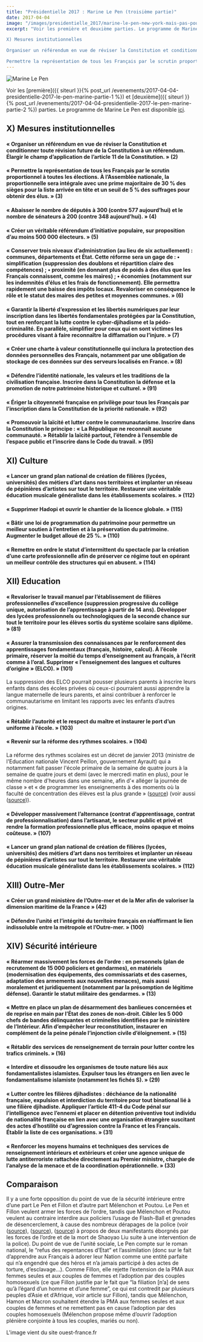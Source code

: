 ```yaml
---
title: "Présidentielle 2017 : Marine Le Pen (troisième partie)"
date: 2017-04-04
image: "/images/presidentielle_2017/marine-le-pen-new-york-mais-pas-pour-voir-donald-trump.jpg"
excerpt: "Voir les première et deuxième parties. Le programme de Marine Le Pen est disponible ici.

X) Mesures institutionnelles

Organiser un référendum en vue de réviser la Constitution et conditionner toute révision future de la Constitution à un référendum. Élargir le champ d’application de l’article 11 de la Constitution. (2)

Permettre la représentation de tous les Français par le scrutin proportionnel à toutes les élections. À l’Assemblée nationale... "
---
```


![Marine Le Pen](/images/presidentielle_2017/marine-le-pen-new-york-mais-pas-pour-voir-donald-trump.jpg)

Voir les [première]({{ siteurl }}{% post_url /evenements/2017-04-04-presidentielle-2017-le-pen-marine-partie-1 %}) et [deuxième]({{ siteurl }}{% post_url /evenements/2017-04-04-presidentielle-2017-le-pen-marine-partie-2 %}) parties. Le programme de Marine Le Pen est disponible [ici](https://www.marine2017.fr/wp-content/uploads/2017/02/projet-presidentiel-marine-le-pen.pdf).

## X) Mesures institutionnelles ##

####  « Organiser un référendum en vue de réviser la Constitution et conditionner toute révision future de la Constitution à un référendum. Élargir le champ d’application de l’article 11 de la Constitution. » (2) ####

####  « Permettre la représentation de tous les Français par le scrutin proportionnel à toutes les élections. À l’Assemblée nationale, la proportionnelle sera intégrale avec une prime majoritaire de 30 % des sièges pour la liste arrivée en tête et un seuil de 5 % des suffrages pour obtenir des élus. » (3) ####

####  « Abaisser le nombre de députés à 300 (contre 577 aujourd’hui) et le nombre de sénateurs à 200 (contre 348 aujourd’hui). » (4) ####

####  « Créer un véritable référendum d’initiative populaire, sur proposition d’au moins 500 000 électeurs. » (5) ####

####  « Conserver trois niveaux d’administration (au lieu de six actuellement) : communes, départements et État. Cette réforme sera un gage de : • simplification (suppression des doublons et répartition claire des compétences) ; • proximité (en donnant plus de poids à des élus que les Français connaissent, comme les maires) ; • économies (notamment sur les indemnités d’élus et les frais de fonctionnement). Elle permettra rapidement une baisse des impôts locaux. Revaloriser en conséquence le rôle et le statut des maires des petites et moyennes communes. » (6) ####

####  « Garantir la liberté d’expression et les libertés numériques par leur inscription dans les libertés fondamentales protégées par la Constitution, tout en renforçant la lutte contre le cyber-djihadisme et la pédo-criminalité. En parallèle, simplifier pour ceux qui en sont victimes les procédures visant à faire reconnaître la diffamation ou l’injure. » (7) ####

####  « Créer une charte à valeur constitutionnelle qui inclura la protection des données personnelles des Français, notamment par une obligation de stockage de ces données sur des serveurs localisés en France. » (8) ####

####  « Défendre l’identité nationale, les valeurs et les traditions de la civilisation française. Inscrire dans la Constitution la défense et la promotion de notre patrimoine historique et culturel. » (91) ####

####  « Ériger la citoyenneté française en privilège pour tous les Français par l’inscription dans la Constitution de la priorité nationale. » (92) ####

####  « Promouvoir la laïcité et lutter contre le communautarisme. Inscrire dans la Constitution le principe : « La République ne reconnaît aucune communauté. » Rétablir la laïcité partout, l’étendre à l’ensemble de l’espace public et l’inscrire dans le Code du travail. » (95) ####

## XI) Culture ##

####  « Lancer un grand plan national de création de filières (lycées, universités) des métiers d’art dans nos territoires et implanter un réseau de pépinières d’artistes sur tout le territoire. Restaurer une véritable éducation musicale généraliste dans les établissements scolaires. » (112) ####

####  « Supprimer Hadopi et ouvrir le chantier de la licence globale. » (115) ####

####  « Bâtir une loi de programmation du patrimoine pour permettre un meilleur soutien à l’entretien et à la préservation du patrimoine. Augmenter le budget alloué de 25 %. » (110) ####

####  « Remettre en ordre le statut d’intermittent du spectacle par la création d’une carte professionnelle afin de préserver ce régime tout en opérant un meilleur contrôle des structures qui en abusent. » (114) ####

## XII) Education ##

####  « Revaloriser le travail manuel par l’établissement de filières professionnelles d’excellence (suppression progressive du collège unique, autorisation de l’apprentissage à partir de 14 ans). Développer des lycées professionnels ou technologiques de la seconde chance sur tout le territoire pour les élèves sortis du système scolaire sans diplôme. » (81) ####

####  « Assurer la transmission des connaissances par le renforcement des apprentissages fondamentaux (français, histoire, calcul). À l’école primaire, réserver la moitié du temps d’enseignement au français, à l’écrit comme à l’oral. Supprimer « l’enseignement des langues et cultures d’origine » (ELCO). » (101) ####

La suppression des ELCO pourrait pousser plusieurs parents à inscrire leurs enfants dans des écoles privées où ceux-ci pourraient aussi apprendre la langue maternelle de leurs parents, et ainsi contribuer à renforcer le communautarisme en limitant les rapports avec les enfants d’autres origines.

####  « Rétablir l’autorité et le respect du maître et instaurer le port d’un uniforme à l’école. » (103) ####

####  « Revenir sur la réforme des rythmes scolaires. » (104) ####
La réforme des rythmes scolaires est un décret de janvier 2013 (ministre de l'Education nationale Vincent Peillon, gouvernement Ayrault) qui a notamment fait passer l'école primaire de la semaine de quatre jours à la semaine de quatre jours et demi (avec le mercredi matin en plus), pour le même nombre d'heures dans une semaine, afin d'« alléger la journée de classe » et « de programmer les enseignements à des moments où la faculté de concentration des élèves est la plus grande » ([source](http://www.education.gouv.fr/cid66696/la-reforme-des-rythmes-a-l-ecole-primaire.html)) (voir aussi ([source](https://fr.wikipedia.org/wiki/R%C3%A9forme_des_rythmes_scolaires))).

####  « Développer massivement l’alternance (contrat d’apprentissage, contrat de professionnalisation) dans l’artisanat, le secteur public et privé et rendre la formation professionnelle plus efficace, moins opaque et moins coûteuse. » (107) ####

####  « Lancer un grand plan national de création de filières (lycées, universités) des métiers d’art dans nos territoires et implanter un réseau de pépinières d’artistes sur tout le territoire. Restaurer une véritable éducation musicale généraliste dans les établissements scolaires. » (112) ####

## XIII) Outre-Mer ##

####  « Créer un grand ministère de l’Outre-mer et de la Mer afin de valoriser la dimension maritime de la France » (42) ####

####  « Défendre l’unité et l’intégrité du territoire français en réaffirmant le lien indissoluble entre la métropole et l’Outre-mer. » (100) ####

## XIV) Sécurité intérieure ##

####  « Réarmer massivement les forces de l’ordre : en personnels (plan de recrutement de 15 000 policiers et gendarmes), en matériels (modernisation des équipements, des commissariats et des casernes, adaptation des armements aux nouvelles menaces), mais aussi moralement et juridiquement (notamment par la présomption de légitime défense). Garantir le statut militaire des gendarmes. » (13) ####

####  « Mettre en place un plan de désarmement des banlieues concernées et de reprise en main par l’État des zones de non-droit. Cibler les 5 000 chefs de bandes délinquantes et criminelles identifiées par le ministère de l’Intérieur. Afin d’empêcher leur reconstitution, instaurer en complément de la peine pénale l’injonction civile d’éloignement. » (15) ####

####  « Rétablir des services de renseignement de terrain pour lutter contre les trafics criminels. » (16) ####

####  « Interdire et dissoudre les organismes de toute nature liés aux fondamentalistes islamistes. Expulser tous les étrangers en lien avec le fondamentalisme islamiste (notamment les fichés S). » (29) ####

####  « Lutter contre les filières djihadistes : déchéance de la nationalité française, expulsion et interdiction du territoire pour tout binational lié à une filière djihadiste. Appliquer l’article 411-4 du Code pénal sur l’intelligence avec l’ennemi et placer en détention préventive tout individu de nationalité française en lien avec une organisation étrangère suscitant des actes d’hostilité ou d’agression contre la France et les Français. Établir la liste de ces organisations. » (31) ####

####  « Renforcer les moyens humains et techniques des services de renseignement intérieurs et extérieurs et créer une agence unique de lutte antiterroriste rattachée directement au Premier ministre, chargée de l’analyse de la menace et de la coordination opérationnelle. » (33) ####

## Comparaison ##

Il y a une forte opposition du point de vue de la sécurité intérieure entre d’une part Le Pen et Fillon et d’autre part Mélenchon et Poutou. Le Pen et Fillon veulent armer les forces de l’ordre, tandis que Mélenchon et Poutou veulent au contraire interdire aux policiers l’usage de Flash-Ball et grenades de désencerclement, à cause des nombreux dérapages de la police (voir ([source](http://www.liberation.fr/france/2016/04/29/loi-travail-un-manifestant-eborgne-par-un-tir-de-flash-ball-a-rennes_1449427)), ([source](http://www.lemonde.fr/police-justice/article/2016/09/16/mobilisation-contre-la-loi-travail-un-manifestant-a-perdu-un-il-a-paris_4999098_1653578.html)), ([source](http://www.lefigaro.fr/actualite-france/2017/03/31/01016-20170331ARTFIG00395-a-paris-la-communaute-chinoise-demande-justice-apres-la-mort-de-shaoyo-liu.php)) à propos de deux manifestants éborgnés par les forces de l’ordre et de la mort de Shaoyao Liu suite à une intervention de la police).
Du point de vue de l’unité sociale, Le Pen compte sur le roman national, le “refus des repentances d’Etat” et l’assimilation (donc sur le fait d’apprendre aux Français à adorer leur Nation comme une entité parfaite qui n’a engendré que des héros et n’a jamais participé à des actes de torture, d’esclavage…). Comme Fillon, elle rejette l’extension de la PMA aux femmes seules et aux couples de femmes et l’adoption par des couples homosexuels (ce que Fillon justifie par le fait que “la filiation [n’a] de sens qu’à l’égard d’un homme et d’une femme”, ce qui est contredit par plusieurs peuples d’Asie et d’Afrique, voir article sur Fillon), tandis que Mélenchon, Hamon et Macron souhaitent étendre la PMA aux femmes seules et aux couples de femmes et ne remettent pas en cause l’adoption par des couples homosexuels (Mélenchon propose même d’ouvrir l’adoption plénière conjointe à tous les couples, mariés ou non).

L'image vient du site ouest-france.fr


